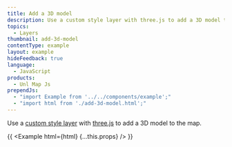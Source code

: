 ```yaml
---
title: Add a 3D model
description: Use a custom style layer with three.js to add a 3D model to the map.
topics:
  - Layers
thumbnail: add-3d-model
contentType: example
layout: example
hideFeedback: true
language:
  - JavaScript
products:
  - Unl Map Js
prependJs:
  - "import Example from '../../components/example';"
  - "import html from './add-3d-model.html';"
---
```


Use a [custom style layer](https://u-n-l.github.io/unl-map-js-docs/api/properties/#customlayerinterface) with [three.js](https://threejs.org) to add a 3D model to the map.

{{ <Example html={html} {...this.props} /> }}
